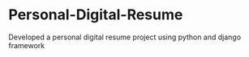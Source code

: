 # Personal-Digital-Resume
 Developed a personal digital resume project using python and django framework
